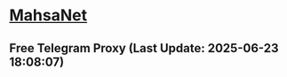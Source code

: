 
# [MahsaNet](https://t.me/mahsa_net)
## Free Telegram Proxy (Last Update: 2025-06-23 18:08:07)

    